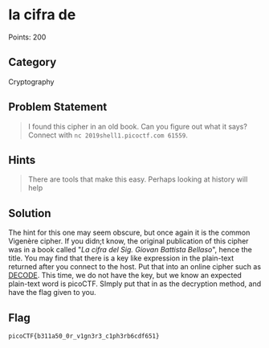 # la cifra de
Points: 200
## Category
Cryptography
## Problem Statement
> I found this cipher in an old book. Can you figure out what it says? Connect with `nc 2019shell1.picoctf.com 61559`.
## Hints
> There are tools that make this easy.
> Perhaps looking at history will help
## Solution
The hint for this one may seem obscure, but once again it is the common Vigenère cipher. If you didn;t know, the original publication of this cipher was in a book called "*La cifra del Sig. Giovan Battista Bellaso*", hence the title. You may find that there is a key like expression in the plain-text returned after you connect to the host. Put that into an online cipher such as [DECODE](https://www.dcode.fr/vigenere-cipher). This time, we do not have the key, but we know an expected plain-text word is picoCTF. SImply put that in as the decryption method, and have the flag given to you.
## Flag
`picoCTF{b311a50_0r_v1gn3r3_c1ph3rb6cdf651}`